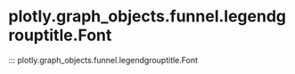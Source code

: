 # plotly.graph_objects.funnel.legendgrouptitle.Font

::: plotly.graph_objects.funnel.legendgrouptitle.Font
